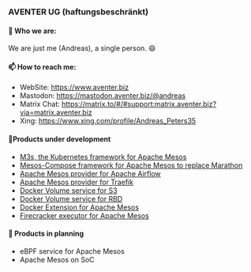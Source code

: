 ### AVENTER UG (haftungsbeschränkt)

#### 🤷 Who we are:

We are just me (Andreas), a single person. 😄

#### 📫 How to reach me:

  - WebSite: https://www.aventer.biz
  - Mastodon: https://mastodon.aventer.biz/@andreas    
  - Matrix Chat: https://matrix.to/#/#support:matrix.aventer.biz?via=matrix.aventer.biz
  - Xing: https://www.xing.com/profile/Andreas_Peters35

#### 🔭Products under development 

- [M3s, the Kubernetes framework for Apache Mesos](https://www.aventer.biz/products/m3s/)
- [Mesos-Compose framework for Apache Mesos to replace Marathon](https://www.aventer.biz/products/mesos-compose/)
- [Apache Mesos provider for Apache Airflow](https://www.aventer.biz/products/apache-airflow/)
- [Apache Mesos provider for Traefik](https://www.aventer.biz/products/traefik/)
- [Docker Volume service for S3](https://www.aventer.biz/products/docker-volume-s3/)
- [Docker Volume service for RBD](https://www.aventer.biz/products/docker-volume-rdb/)
- [Docker Extension for Apache Mesos](https://www.aventer.biz/products/docker-mesos-extension/)
- [Firecracker executor for Apache Mesos](https://www.aventer.biz/products/mesos-firecracker/)

#### 🌱 Products in planning

- eBPF service for Apache Mesos
- Apache Mesos on SoC


<!--
**andreaspeters/andreaspeters** is a ✨ _special_ ✨ repository because its `README.md` (this file) appears on your GitHub profile.

Here are some ideas to get you started:

- 🔭 I’m currently working on ...
- 🌱 I’m currently learning ...
- 👯 I’m looking to collaborate on ...
- 🤔 I’m looking for help with ...
- 💬 Ask me about ...
- 📫 How to reach me: ...
- 😄 Pronouns: ...
- ⚡ Fun fact: ...
-->

